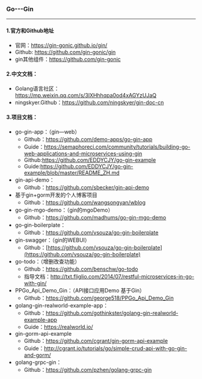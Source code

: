 ### Go---Gin

---

#### 1.官方和Github地址

- 官网：https://gin-gonic.github.io/gin/
- Github: https://github.com/gin-gonic/gin
- gin其他组件：https://github.com/gin-gonic

#### 2.中文文档：

- Golang语言社区：https://mp.weixin.qq.com/s/3lXHhhqpa0od4xAGYzUJaQ
- ningskyer.Github：https://github.com/ningskyer/gin-doc-cn

#### 3.项目文档：

- go-gin-app：（gin—web）
  - Github：https://github.com/demo-apps/go-gin-app
  - Guide：https://semaphoreci.com/community/tutorials/building-go-web-applications-and-microservices-using-gin
  - Github:https://github.com/EDDYCJY/go-gin-example
  - Guide:https://github.com/EDDYCJY/go-gin-example/blob/master/README_ZH.md
- gin-api-demo：
  - Github：https://github.com/sbecker/gin-api-demo
- 基于gin+gorm开发的个人博客项目
  - Github：https://github.com/wangsongyan/wblog
- go-gin-mgo-demo：（gin的mgoDemo）
  - Github：https://github.com/madhums/go-gin-mgo-demo
- go-gin-boilerplate：
  - Github：https://github.com/vsouza/go-gin-boilerplate
- gin-swagger：（gin的WEBUI）
  - Github：[https://github.com/vsouza/go-gin-boilerplate](https://github.com/vsouza/go-gin-boilerplate)
- go-todo：（增删改查功能）
  - Github：https://github.com/benschw/go-todo
  - 指导文档：http://txt.fliglio.com/2014/07/restful-microservices-in-go-with-gin/
- PPGo_Api_Demo_Gin：（API接口应用Demo 基于Gin）
  - Github：https://github.com/george518/PPGo_Api_Demo_Gin
- golang-gin-realworld-example-app：
  - Github：https://github.com/gothinkster/golang-gin-realworld-example-app
  - Guide：https://realworld.io/
- gin-gorm-api-example
  - Github：https://github.com/cgrant/gin-gorm-api-example
  - Guide：http://cgrant.io/tutorials/go/simple-crud-api-with-go-gin-and-gorm/
- golang-grpc-gin：
  - Github：https://github.com/pzhen/golang-grpc-gin 













